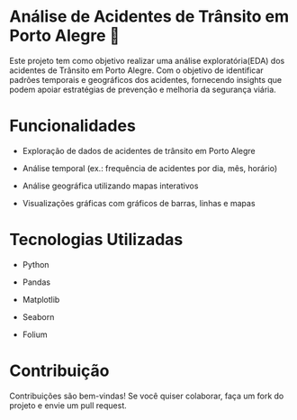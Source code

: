 # Análise de Acidentes de Trânsito em Porto Alegre 🚦
Este projeto tem como objetivo realizar uma análise exploratória(EDA) dos acidentes de Trânsito em Porto Alegre. Com o objetivo de identificar padrões temporais e geográficos dos acidentes, fornecendo insights que podem apoiar estratégias de prevenção e melhoria da segurança viária.

# Funcionalidades
- Exploração de dados de acidentes de trânsito em Porto Alegre

- Análise temporal (ex.: frequência de acidentes por dia, mês, horário)

- Análise geográfica utilizando mapas interativos

- Visualizações gráficas com gráficos de barras, linhas e mapas

# Tecnologias Utilizadas
- Python

- Pandas

- Matplotlib

- Seaborn

- Folium

# Contribuição
Contribuições são bem-vindas! Se você quiser colaborar, faça um fork do projeto e envie um pull request.

